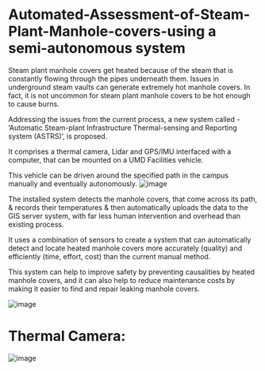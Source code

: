 # Automated-Assessment-of-Steam-Plant-Manhole-covers-using a semi-autonomous system
Steam plant manhole covers get heated because of the steam that is constantly flowing through the pipes underneath them.
Issues in underground steam vaults can generate extremely hot manhole covers.
In fact, it is not uncommon for steam plant manhole covers to be hot enough to cause burns.

Addressing the issues from the current process, a new system called - ‘Automatic Steam-plant Infrastructure Thermal-sensing and Reporting system (ASTRS)’, is proposed.

It comprises a thermal camera, Lidar and GPS/IMU interfaced with a computer, that can be mounted on a UMD Facilities vehicle. 

This vehicle can be driven around the specified path in the campus manually and eventually autonomously. 
![image](https://github.com/Arshad-Engineer/Automated-Assessment-of-Steam-Plant-Infrastructure-using-a-Semi-autonomous-System/assets/112987383/b6d217f7-7d35-42b9-a28d-5156b2fb48a3)



The installed system detects the manhole covers, that come across its path, & records their temperatures & then automatically uploads the data to the GIS server system, with far less human intervention and overhead than existing process.

It uses a combination of sensors to create a system that can automatically detect and locate heated manhole covers more accurately (quality) and efficiently (time, effort, cost) than the current manual method.

This system can help to improve safety by preventing causalities by heated manhole covers, and it can also help to reduce maintenance costs by making it easier to find and repair leaking manhole covers.

![image](https://github.com/Arshad-Engineer/Automated-Assessment-of-Steam-Plant-Infrastructure-using-a-Semi-autonomous-System/assets/112987383/7fd298e7-6c0d-4dcc-a0fb-61151fa1aeb3)


# Thermal Camera:
![image](https://github.com/Arshad-Engineer/Automated-Assessment-of-Steam-Plant-Infrastructure-using-a-Semi-autonomous-System/assets/112987383/469af4cc-883b-4752-a1bf-9edb83f4a59c)



